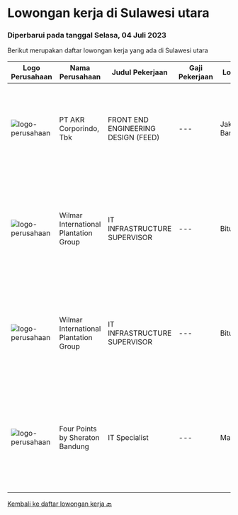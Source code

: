 
  # Lowongan kerja di Sulawesi utara

  ### Diperbarui pada tanggal Selasa, 04 Juli 2023

  Berikut merupakan daftar lowongan kerja yang ada di Sulawesi utara

  |Logo Perusahaan | Nama Perusahaan | Judul Pekerjaan | Gaji Pekerjaan | Lokasi | Deskripsi | Tanggal diunggah | Pranala |
  | -------------- | --------------- | --------------- | --------- | --------- | -------------- | ------- | ----------- |
  |![logo-perusahaan](https://image-service-cdn.seek.com.au/bfbfec10b99d0e4ba38820e5ba26ab07e2fa79ad/ee4dce1061f3f616224767ad58cb2fc751b8d2dc)|PT AKR Corporindo, Tbk|FRONT END ENGINEERING DESIGN (FEED)|---|Jakarta Barat|Job Description: Develop overall technical design and guidelines for asset construction &amp; review any technical work done by external parties...|Senin, 19 Juni 2023|https://www.jobstreet.co.id/id/job/front-end-engineering-design-feed-4376593?token=0~cef3fb17-7ff6-4a21-99d5-e2ffbc3044bb&sectionRank=1&jobId=jobstreet-id-job-4376593|
|![logo-perusahaan](https://image-service-cdn.seek.com.au/5683be4817b674e99653d054bb367590069452e8/ee4dce1061f3f616224767ad58cb2fc751b8d2dc)|Wilmar International Plantation Group|IT INFRASTRUCTURE SUPERVISOR|---|Bitung|Memecahkan masalah teknis IT dan menyelesaikan secara professional dan tepat waktu secara langsung, email, telepon atau media elektronik yang lain...|Selasa, 13 Juni 2023|https://www.jobstreet.co.id/id/job/it-infrastructure-supervisor-1036136743?token=0~cef3fb17-7ff6-4a21-99d5-e2ffbc3044bb&sectionRank=2&jobId=jobstreet-id-job-1036136743|
|![logo-perusahaan](https://image-service-cdn.seek.com.au/5683be4817b674e99653d054bb367590069452e8/ee4dce1061f3f616224767ad58cb2fc751b8d2dc)|Wilmar International Plantation Group|IT INFRASTRUCTURE SUPERVISOR|---|Bitung|Identify &amp; developed application base on predefined business requirements Designs, custom develops, codes, and test complex programs Responsible...|Jumat, 09 Juni 2023|https://www.jobstreet.co.id/id/job/it-infrastructure-supervisor-1036099747?token=0~cef3fb17-7ff6-4a21-99d5-e2ffbc3044bb&sectionRank=3&jobId=jobstreet-id-job-1036099747|
|![logo-perusahaan](https://i.ibb.co/sqvTCh9/112815900-stock-vector-no-image-available-icon-flat-vector.webp)|Four Points by Sheraton Bandung|IT Specialist|---|Manado|POSITION SUMMARYInstall, configure, manage, maintain, test, evaluate, and repair computer networks, workstations, support server system(s), supporting...|Senin, 05 Juni 2023|https://www.jobstreet.co.id/id/job/it-specialist-1036067423?token=0~cef3fb17-7ff6-4a21-99d5-e2ffbc3044bb&sectionRank=4&jobId=jobstreet-id-job-1036067423|


  [Kembali ke daftar lowongan kerja 🔙](../README.md#daftar-lowongan-kerja)
  